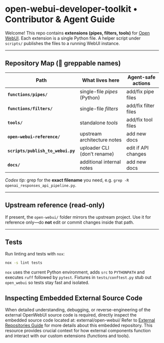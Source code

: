 # open-webui-developer-toolkit • Contributor & Agent Guide

Welcome! This repo contains **extensions (pipes, filters, tools)** for
[Open WebUI](https://github.com/open-webui/open-webui). Each extension is a
single Python file. A helper script under `scripts/` publishes the files to a
running WebUI instance.

---

## Repository Map (👀 greppable names)

| Path | What lives here | Agent-safe actions |
|------|-----------------|--------------------|
| **`functions/pipes/`** | single-file *pipes* (Python) | add/fix pipe files |
| **`functions/filters/`** | single-file *filters* | add/fix filter files |
| **`tools/`** | standalone *tools* | add/fix tool files |
| **`open-webui-reference/`** | upstream architecture notes | add new docs |
| **`scripts/publish_to_webui.py`** | uploader CLI (don’t rename) | edit if API changes |
| **`docs/`** | additional internal notes | add new docs |

*Codex tip:* grep for the **exact filename** you need, e.g. `grep -R openai_responses_api_pipeline.py`.

---

## Upstream reference (read-only)
If present, the `open-webui/` folder mirrors the upstream project. Use it for
reference only—do **not** edit or commit changes inside that path.

---

## Tests
Run linting and tests with `nox`:

```bash
nox -s lint tests
```

`nox` uses the current Python environment, adds `src` to `PYTHONPATH` and
executes `ruff` followed by `pytest`. Fixtures in `tests/conftest.py` stub out
`open_webui` so tests stay fast and isolated.

## Inspecting Embedded External Source Code
When detailed understanding, debugging, or reverse-engineering of the external OpenWebUI source code is required, directly inspect the embedded source code located at:
external/open-webui/
Refer to [External Repositories Guide](external/EXTERNAL_REPOS_GUIDE.md) for more details about this embedded repository.
This resource provides crucial context for how external components function and interact with our custom extensions (functions and tools).
